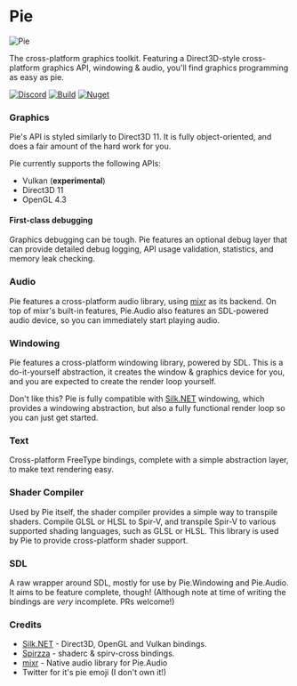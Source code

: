 ﻿# Pie
![Pie](https://i.rollbot.net/Pie-Light.png)

The cross-platform graphics toolkit. Featuring a Direct3D-style cross-platform graphics API, windowing & audio, you'll find graphics programming as easy as pie.

[![Discord](https://img.shields.io/discord/861045219000582174?label=Discord&logo=Discord&style=flat-square)](https://discord.gg/ygUpYkUstz)
[![Build](https://img.shields.io/github/actions/workflow/status/piegfx/Pie/dotnet.yml?style=flat-square)](https://github.com/piegfx/Pie/actions/workflows/dotnet.yml)
[![Nuget](https://img.shields.io/nuget/v/Pie?style=flat-square)](https://www.nuget.org/packages/Pie/)

### Graphics
Pie's API is styled similarly to Direct3D 11. It is fully object-oriented, and does a fair amount of the hard work for you.

Pie currently supports the following APIs:
* Vulkan (**experimental**)
* Direct3D 11
* OpenGL 4.3

#### First-class debugging
Graphics debugging can be tough. Pie features an optional debug layer that can provide detailed debug logging, API usage validation, statistics, and memory leak checking.  

### Audio
Pie features a cross-platform audio library, using [mixr](https://github.com/piegfx/mixr) as its backend. On top of mixr's built-in features, Pie.Audio also features an SDL-powered audio device, so you can immediately start playing audio.

### Windowing
Pie features a cross-platform windowing library, powered by SDL. This is a do-it-yourself abstraction, it creates the window & graphics device for you, and you are expected to create the render loop yourself.

Don't like this? Pie is fully compatible with [Silk.NET](https://github.com/dotnet/Silk.NET) windowing, which provides a windowing abstraction, but also a fully functional render loop so you can just get started.

### Text
Cross-platform FreeType bindings, complete with a simple abstraction layer, to make text rendering easy.

### Shader Compiler
Used by Pie itself, the shader compiler provides a simple way to transpile shaders. Compile GLSL or HLSL to Spir-V, and transpile Spir-V to various supported shading languages, such as GLSL or HLSL. This library is used by Pie to provide cross-platform shader support.

### SDL
A raw wrapper around SDL, mostly for use by Pie.Windowing and Pie.Audio. It aims to be feature complete, though! (Although note at time of writing the bindings are *very* incomplete. PRs welcome!)

### Credits
* [Silk.NET](https://github.com/dotnet/Silk.NET) - Direct3D, OpenGL and Vulkan bindings.
* [Spirzza](https://github.com/TechPizzaDev/Spirzza) - shaderc & spirv-cross bindings.
* [mixr](https://github.com/piegfx/mixr) - Native audio library for Pie.Audio
* Twitter for it's pie emoji (I don't own it!)

